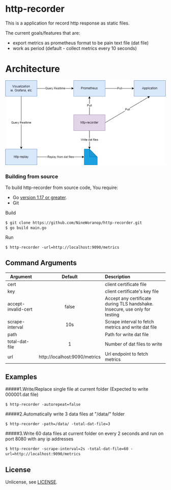 # http-recorder
This is a application for record http response as static files.


The current goals/features that are:

- export metrics as prometheus format to be pain text file (dat file)
- work as period (default - collect metrics every 10 seconds)

# Architecture
![Architecture diagram][architecture]

[architecture]: document/architecture.png "Architecture Diagram"

### Building from source

To build http-recorder from source code, You require:
* Go [version 1.17 or greater](https://golang.org/doc/install).
* Git

Build

    $ git clone https://github.com/NineWoranop/http-recorder.git
    $ go build main.go

Run

    $ http-recorder -url=http://localhost:9090/metrics

## Command Arguments

|Argument           |  Default                    | Description           |
|-------------------|:---------------------------:|:----------------------|
|cert               |                             |client certificate file|
|key                |                             |client certificate's key file|
|accept-invalid-cert|false                        |Accept any certificate during TLS handshake. Insecure, use only for testing|
|scrape-interval    |10s                          |Scrape interval to fetch metrics and write dat file|
|path               |                             |Path for write dat file|
|total-dat-file     |1                            |Number of dat files to write|
|url                |http://localhost:9090/metrics|Url endpoint to fetch metrics|

## Examples
#####1.Write/Replace single file at current folder (Expected to write 000001.dat file)

    $ http-recorder -autorepeat=false

#####2.Automatically write 3 data files at "/data/" folder

    $ http-recorder -path=/data/ -total-dat-file=3

#####3.Write 60 data files at current folder on every 2 seconds and run on port 8080 with any ip addresses

    $ http-recorder -scrape-interval=2s -total-dat-file=60 -url=http://localhost:9090/metrics

## License

Unlicense, see [LICENSE](https://github.com/NineWoranop/http-recorder/blob/master/LICENSE).
